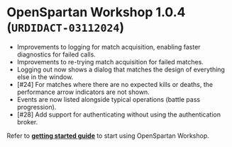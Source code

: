# OpenSpartan Workshop 1.0.4 (`URDIDACT-03112024`)

- Improvements to logging for match acquisition, enabling faster diagnostics for failed calls.
- Improvements to re-trying match acquisition for failed matches.
- Logging out now shows a dialog that matches the design of everything else in the window.
- [#24] For matches where there are no expected kills or deaths, the performance arrow indicators are not shown.
- Events are now listed alongside typical operations (battle pass progression).
- [#28] Add support for authenticating without using the authentication broker.

Refer to [**getting started guide**](https://openspartan.com/docs/workshop/guides/get-started/) to start using OpenSpartan Workshop.
